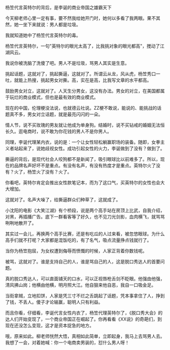 杨笠代言英特尔的背后，是李诞的商业帝国之雄霸天下

今天柳老师心里一定有事，要不然我给她开门时，她何以多看了我两眼。果不其然，她一坐下来就说：男人都是垃圾。

我就知道她中了杨笠代言英特尔的毒。

杨笠代言英特尔，一句"英特尔的眼光太高了，比我挑对象的眼光都高"，搅动了江湖风云。

我说你被洗脑了洗傻了吧。男人不是垃圾，骂男人其实是生意。



挑起话题，这就对了，挑起撕逼，这就对了。所谓云从龙，风从虎，杨笠秀口一吐，就能上热搜，挑起男女对撕。高，实在是高，比我写文章的水平都高。

鼓励男女对立，这就对了。人天生分男女，这没有办法。男女的对立，在美国都属于玩烂的商业模式，但也是最有效的商业模式。

现在的中国，伦理梗没法说，也就德云社说。ZZ梗不敢说，能说的、能挑战的话题真不多，男女对立话题，就是最亮闪闪的一朵。

情人节，说不买玫瑰的男友就让他成为单身狗。结婚时，说不买钻戒的婚姻无法恒长久。逛电商时，说不敢为你花钱的男人不是你男人。

同理，李诞代理某内衣，说的是：一个让女性轻松躺赢职场的装备。随即，女拳主义者站起来了，说她歧视女性。成功引起女性的火力，李诞做到了没有？做到了。



撕逼的背后，是现代社会人咬狗都不是新闻了，吸引眼球比以前难多了。所以，现在的品牌名声好坏不是重点。有没有名声，有没有热度才是重点。英特尔火了没有？火了，杨笠火了没有？火了。

你看吧，英特尔肯定会推出女性款笔记本，而为了这口气，买英特尔的女性也会大大增加。

这就对了。名声大噪了，给撕逼群众们种草了，这就成了。

小沈阳的电影《大笑江湖》有个桥段，说是两个高手站在房顶上比武，自我介绍，对黑，再插播广告。底下一群看客等了好久，也不见刀光剑影，血肉横飞，就骂骂咧咧地散开了。

其实过一会儿，再换两个高手比赛，还是有吃瓜的人过来看，被忽悠眼球。为什么高手们就不打呢？大家都是混饭吃的，有了名气，吸点流量挣点钱就行了。

当你为杨笠抱屈，为女权遭到侮辱而愤慨的时候，人家正背着你数钱呢。



被骂，这就对了。谁是支持自己的人，谁是骂自己的人，这是脱口秀达人的首要问题。

真的脱口秀达人，可以直面铺天的口水，可以正视唇枪舌剑不眨眼。他强由他强，清风拂山岗；他横由他横，明月照大江。他自狠来他自恶，我自一口吸金足。

当街拿贼，立地扣饼，人家是凭三寸不烂之舌跳起了话题，凭本事拿住了人，挣到了钱，不丢人。傻子才论输赢，聪明人只有利益。

而且你看，仔细看，李诞代言女性内衣了，杨笠代理英特尔了，《脱口秀大会》的达人们开始变现了，一个商业帝国正在崛起了。你再看看《XX说》的奇葩们，到现在还没怎么变现，这才是资本捉急的地方。

哦，原来如此。柳老师恍然大悟，真相如此简单，立即起身，我马上去骂男人去。我想了一会，对着她喊：你一个电商卖男装的，怼什么男人呀！













